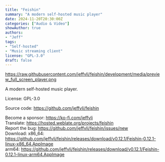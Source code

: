 ```yaml
---
title: "Feishin"
summary: "A modern self-hosted music player"
date: 2024-11-20T20:30:00Z
categories: ["Audio & Video"]
showAuthor: true
authors:
- "Jeff"
tags: 
- "Self-hosted"
- "Music streaming client"
license: "GPL-3.0"
draft: false
---
```


https://raw.githubusercontent.com/jeffvli/feishin/development/media/preview_full_screen_player.png

A modern self-hosted music player.

License: GPL-3.0

Source code: <https://github.com/jeffvli/feishin>

Become a sponsor: <https://ko-fi.com/jeffvli>  
Translate: <https://hosted.weblate.org/projects/feishin>  
Report the bug: <https://github.com/jeffvli/feishin/issues/new>  
Download:   x86_64: <https://github.com/jeffvli/feishin/releases/download/v0.12.1/Feishin-0.12.1-linux-x86_64.AppImage>  
            arm64: <https://github.com/jeffvli/feishin/releases/download/v0.12.1/Feishin-0.12.1-linux-arm64.AppImage>

